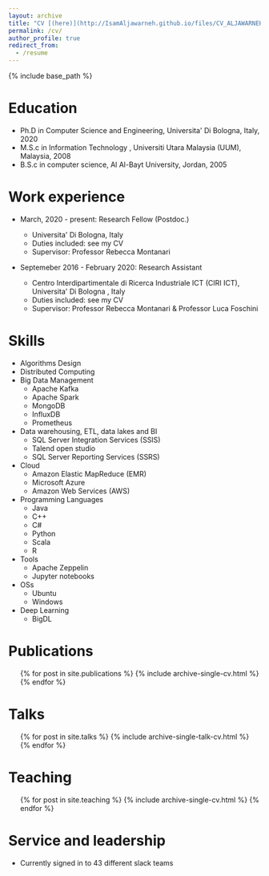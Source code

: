 ```yaml
---
layout: archive
title: "CV [(here)](http://IsamAljawarneh.github.io/files/CV_ALJAWARNEH_2020.pdf)"
permalink: /cv/
author_profile: true
redirect_from:
  - /resume
---
```


{% include base_path %}

Education
======
* Ph.D in Computer Science and Engineering, Universita' Di Bologna, Italy, 2020
* M.S.c in Information Technology , Universiti Utara Malaysia (UUM), Malaysia, 2008
* B.S.c in computer science, Al Al-Bayt University, Jordan, 2005

Work experience
======
* March, 2020 - present: Research Fellow (Postdoc.)
  * Universita' Di Bologna, Italy
  * Duties included: see my CV
  * Supervisor: Professor Rebecca Montanari

* Septemeber 2016 - February 2020: Research Assistant
  * Centro Interdipartimentale di Ricerca Industriale ICT (CIRI ICT), Universita' Di Bologna , Italy
  * Duties included: see my CV
  * Supervisor: Professor Rebecca Montanari & Professor Luca Foschini
  
Skills
======
* Algorithms Design
* Distributed Computing
* Big Data Management
  * Apache Kafka
  * Apache Spark
  * MongoDB
  * InfluxDB
  * Prometheus
* Data warehousing, ETL,  data lakes and BI
  * SQL Server Integration Services (SSIS)
  * Talend open studio
  * SQL Server Reporting Services (SSRS)
* Cloud
  * Amazon Elastic MapReduce (EMR)
  * Microsoft Azure
  * Amazon Web Services (AWS)
* Programming Languages
  * Java
  * C++
  * C#
  * Python
  * Scala
  * R
* Tools
  * Apache Zeppelin
  * Jupyter notebooks
* OSs
  * Ubuntu
  * Windows
* Deep Learning
  * BigDL

Publications
======
  <ul>{% for post in site.publications %}
    {% include archive-single-cv.html %}
  {% endfor %}</ul>
  
Talks
======
  <ul>{% for post in site.talks %}
    {% include archive-single-talk-cv.html %}
  {% endfor %}</ul>
  
Teaching
======
  <ul>{% for post in site.teaching %}
    {% include archive-single-cv.html %}
  {% endfor %}</ul>
  
Service and leadership
======
* Currently signed in to 43 different slack teams
